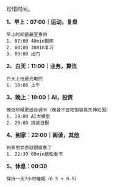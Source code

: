 珍惜时间。

**1、早上：07:00｜运动，复盘**

	早上时间是最宝贵的
	1. 07:00 40min锻炼
	2. 08:00 30min复习
	3. 09:00 出门


**2、白天：11:00｜业务，算法**

	白天上班是充电的
	1. 10:00 上午


**3、晚上：19:00｜AI，投资**

	晚班时候更适合调节（晚餐不宜吃饱容易失神犯困）
	1. 19:00 AI大模型
	2. 20:00 投资日报


**4、到家：22:00｜阅读，其他**

	到家的状态就很疲惫了
	1. 22:30 60min放松看书


**5、休息：00:30**

	保持一天7小时睡眠（6.5 + 0.5）